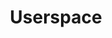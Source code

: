 ---
category: [userspace] #Category ID.
hue: var(--c-themeHueRed) #Category hue. See note [1].
title: Userspace #Category title.
description: Linux用户态应用程序漏洞的分析与exploit开发
sidebar: false
---